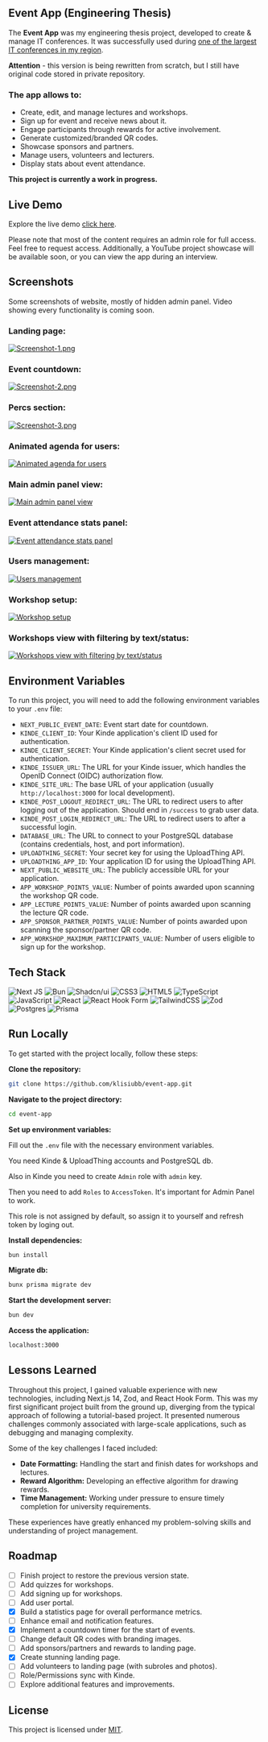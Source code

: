 ## Event App (Engineering Thesis)

The **Event App** was my engineering thesis project, developed to create & manage IT conferences. It was successfully used during [one of the largest IT conferences in my region](https://bitad.ubb.edu.pl).

**Attention** - this version is being rewritten from scratch, but I still have original code stored in private repository.

### The app allows to:

- Create, edit, and manage lectures and workshops.
- Sign up for event and receive news about it.
- Engage participants through rewards for active involvement.
- Generate customized/branded QR codes.
- Showcase sponsors and partners.
- Manage users, volunteers and lecturers.
- Display stats about event attendance.

**This project is currently a work in progress.**

## Live Demo

Explore the live demo [click here](https://event.klisiu.me).

Please note that most of the content requires an admin role for full access. Feel free to request access. Additionally, a YouTube project showcase will be available soon, or you can view the app during an interview.

## Screenshots

Some screenshots of website, mostly of hidden admin panel. Video showing every functionality is coming soon.

### Landing page:

[![Screenshot-1.png](https://i.postimg.cc/0jrT4Cqx/Screenshot-1.png)](https://postimg.cc/xNDpJMCF)

### Event countdown:

[![Screenshot-2.png](https://i.postimg.cc/90S6HqW9/Screenshot-2.png)](https://postimg.cc/5QB7wyQ9)

### Percs section:

[![Screenshot-3.png](https://i.postimg.cc/05BRwhpN/Screenshot-3.png)](https://postimg.cc/w3LGKf4K)

### Animated agenda for users:

[![Animated agenda for users](https://i.postimg.cc/fTNLkXRH/Screenshot-1.png)](https://postimg.cc/yWLBbD99)

### Main admin panel view:

[![Main admin panel view](https://i.postimg.cc/d1HLXzVf/Screenshot-1.png)](https://postimg.cc/cg3xtkY7)

### Event attendance stats panel:

[![Event attendance stats panel](https://i.postimg.cc/FHy1mfK3/Screenshot-2.png)](https://postimg.cc/PCqdQ5Y5)

### Users management:

[![Users management](https://i.postimg.cc/VLyC8PRy/Screenshot-3.png)](https://postimg.cc/3WBRX6V9)

### Workshop setup:

[![Workshop setup](https://i.postimg.cc/kXFBP6G8/Screenshot-4.png)](https://postimg.cc/bsrzQvQN)

### Workshops view with filtering by text/status:

[![Workshops view with filtering by text/status](https://i.postimg.cc/2S0y3s4S/Screenshot-5.png)](https://postimg.cc/QFWhyn42)

## Environment Variables

To run this project, you will need to add the following environment variables to your `.env` file:

- `NEXT_PUBLIC_EVENT_DATE`: Event start date for countdown.
- `KINDE_CLIENT_ID`: Your Kinde application's client ID used for authentication.
- `KINDE_CLIENT_SECRET`: Your Kinde application's client secret used for authentication.
- `KINDE_ISSUER_URL`: The URL for your Kinde issuer, which handles the OpenID Connect (OIDC) authorization flow.
- `KINDE_SITE_URL`: The base URL of your application (usually `http://localhost:3000` for local development).
- `KINDE_POST_LOGOUT_REDIRECT_URL`: The URL to redirect users to after logging out of the application. Should end in `/success` to grab user data.
- `KINDE_POST_LOGIN_REDIRECT_URL`: The URL to redirect users to after a successful login.
- `DATABASE_URL`: The URL to connect to your PostgreSQL database (contains credentials, host, and port information).
- `UPLOADTHING_SECRET`: Your secret key for using the UploadThing API.
- `UPLOADTHING_APP_ID`: Your application ID for using the UploadThing API.
- `NEXT_PUBLIC_WEBSITE_URL`: The publicly accessible URL for your application.
- `APP_WORKSHOP_POINTS_VALUE`: Number of points awarded upon scanning the workshop QR code.
- `APP_LECTURE_POINTS_VALUE`: Number of points awarded upon scanning the lecture QR code.
- `APP_SPONSOR_PARTNER_POINTS_VALUE`: Number of points awarded upon scanning the sponsor/partner QR code.
- `APP_WORKSHOP_MAXIMUM_PARTICIPANTS_VALUE`: Number of users eligible to sign up for the workshop.

## Tech Stack

![Next JS](https://img.shields.io/badge/Next-black?style=for-the-badge&logo=next.js&logoColor=white) ![Bun](https://img.shields.io/badge/Bun-%23000000.svg?style=for-the-badge&logo=bun&logoColor=white) ![Shadcn/ui](https://img.shields.io/badge/shadcn/ui-000000?style=for-the-badge&logo=shadcn/ui&logoColor=white) ![CSS3](https://img.shields.io/badge/css3-%231572B6.svg?style=for-the-badge&logo=css3&logoColor=white) ![HTML5](https://img.shields.io/badge/html5-%23E34F26.svg?style=for-the-badge&logo=html5&logoColor=white) ![TypeScript](https://img.shields.io/badge/typescript-%23007ACC.svg?style=for-the-badge&logo=typescript&logoColor=white) ![JavaScript](https://img.shields.io/badge/javascript-%23323330.svg?style=for-the-badge&logo=javascript&logoColor=%23F7DF1E) ![React](https://img.shields.io/badge/react-%2320232a.svg?style=for-the-badge&logo=react&logoColor=%2361DAFB) ![React Hook Form](https://img.shields.io/badge/React%20Hook%20Form-%23EC5990.svg?style=for-the-badge&logo=reacthookform&logoColor=white) ![TailwindCSS](https://img.shields.io/badge/tailwindcss-%2338B2AC.svg?style=for-the-badge&logo=tailwind-css&logoColor=white) ![Zod](https://img.shields.io/badge/zod-%233068b7.svg?style=for-the-badge&logo=zod&logoColor=white) ![Postgres](https://img.shields.io/badge/postgres-%23316192.svg?style=for-the-badge&logo=postgresql&logoColor=white) ![Prisma](https://img.shields.io/badge/Prisma-3982CE?style=for-the-badge&logo=Prisma&logoColor=white)

## Run Locally

To get started with the project locally, follow these steps:

**Clone the repository:**

```bash
git clone https://github.com/klisiubb/event-app.git
```

**Navigate to the project directory:**

```bash
cd event-app
```

**Set up environment variables:**

Fill out the `.env` file with the necessary environment variables.

You need Kinde & UploadThing accounts and PostgreSQL db.

Also in Kinde you need to create `Admin` role with `admin` key.

Then you need to add `Roles` to `AccessToken`. It's important for Admin Panel to work.

This role is not assigned by default, so assign it to yourself and refresh token by loging out.

**Install dependencies:**

```bash
bun install
```

**Migrate db:**

```bash
bunx prisma migrate dev
```

**Start the development server:**

```bash
bun dev
```

**Access the application:**

```bash
localhost:3000
```

## Lessons Learned

Throughout this project, I gained valuable experience with new technologies, including Next.js 14, Zod, and React Hook Form. This was my first significant project built from the ground up, diverging from the typical approach of following a tutorial-based project. It presented numerous challenges commonly associated with large-scale applications, such as debugging and managing complexity.

Some of the key challenges I faced included:

- **Date Formatting:** Handling the start and finish dates for workshops and lectures.
- **Reward Algorithm:** Developing an effective algorithm for drawing rewards.
- **Time Management:** Working under pressure to ensure timely completion for university requirements.

These experiences have greatly enhanced my problem-solving skills and understanding of project management.

## Roadmap

- [ ] Finish project to restore the previous version state.
- [ ] Add quizzes for workshops.
- [ ] Add signing up for workshops.
- [ ] Add user portal.
- [x] Build a statistics page for overall performance metrics.
- [ ] Enhance email and notification features.
- [x] Implement a countdown timer for the start of events.
- [ ] Change default QR codes with branding images.
- [ ] Add sponsors/partners and rewards to landing page.
- [x] Create stunning landing page.
- [ ] Add volunteers to landing page (with subroles and photos).
- [ ] Role/Permissions sync with Kinde.
- [ ] Explore additional features and improvements.

## License

This project is licensed under [MIT](https://choosealicense.com/licenses/mit/).
